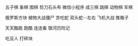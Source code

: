 五子棋
象棋
围棋
剪刀石头布  微信小程序
成三棋
跳棋
动物棋
军棋

俄罗斯方块
植物大战僵尸
贪吃蛇     双头蛇--左右
飞机大战
推箱子

天天酷跑  跑酷   连连看 银河历险记

吃豆人  打砖块
